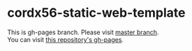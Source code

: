 # cordx56-static-web-template
This is gh-pages branch. 
Please visit [master branch](https://github.com/cordx56/cordx56-static-web-template).  
You can visit [this repository's gh-pages](https://cordx56.github.io/cordx56-static-web-template/).
